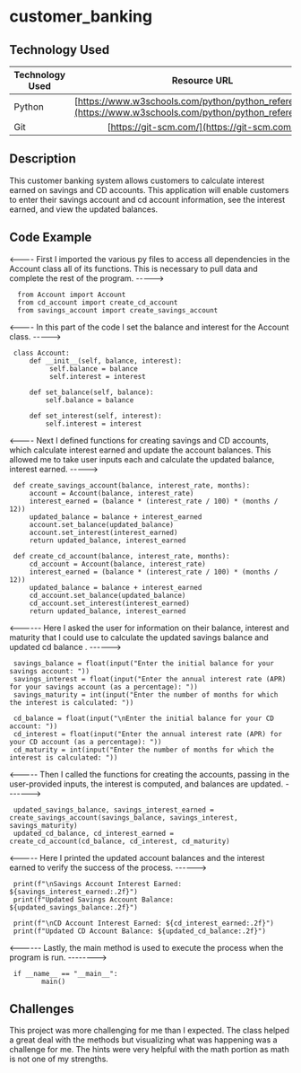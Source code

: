 # customer_banking

## Technology Used 

| Technology Used | Resource URL | 
| ------------- |:-------------:| 
| Python | [https://www.w3schools.com/python/python_reference.asp](https://www.w3schools.com/python/python_reference.asp) | 
| Git | [https://git-scm.com/](https://git-scm.com/) | 

## Description 
This customer banking system allows customers to calculate interest earned on savings and CD accounts. This application will enable customers to enter their savings account and cd account information, see the interest earned, and view the updated balances.

## Code Example 

<---- First I imported the various py files to access all dependencies in the Account class all of its functions. This is necessary to pull data and complete the rest of the program. ----->

      from Account import Account
      from cd_account import create_cd_account
      from savings_account import create_savings_account

<---- In this part of the code I set the balance and interest for the Account class. ----->

     class Account:
         def __init__(self, balance, interest):
              self.balance = balance
              self.interest = interest

         def set_balance(self, balance):
             self.balance = balance

         def set_interest(self, interest):
             self.interest = interest

<---- Next I defined functions for creating savings and CD accounts, which calculate interest earned and update the account balances. This allowed me to take user inputs each and calculate the updated balance, interest earned. ----->

     def create_savings_account(balance, interest_rate, months):
         account = Account(balance, interest_rate)
         interest_earned = (balance * (interest_rate / 100) * (months / 12))
         updated_balance = balance + interest_earned
         account.set_balance(updated_balance)
         account.set_interest(interest_earned)
         return updated_balance, interest_earned

     def create_cd_account(balance, interest_rate, months):
         cd_account = Account(balance, interest_rate)
         interest_earned = (balance * (interest_rate / 100) * (months / 12))
         updated_balance = balance + interest_earned
         cd_account.set_balance(updated_balance)
         cd_account.set_interest(interest_earned)
         return updated_balance, interest_earned

<------ Here I asked the user for information on their balance, interest and maturity that I could use to calculate the updated savings balance and updated cd balance . ------>

     savings_balance = float(input("Enter the initial balance for your savings account: "))
     savings_interest = float(input("Enter the annual interest rate (APR) for your savings account (as a percentage): "))
     savings_maturity = int(input("Enter the number of months for which the interest is calculated: "))

     cd_balance = float(input("\nEnter the initial balance for your CD account: "))
     cd_interest = float(input("Enter the annual interest rate (APR) for your CD account (as a percentage): "))
     cd_maturity = int(input("Enter the number of months for which the interest is calculated: "))

<----- Then I called the functions for creating the accounts, passing in the user-provided inputs, the interest is computed, and balances are updated. ------->


     updated_savings_balance, savings_interest_earned = create_savings_account(savings_balance, savings_interest, savings_maturity)
     updated_cd_balance, cd_interest_earned = create_cd_account(cd_balance, cd_interest, cd_maturity)
        
<----- Here I printed the updated account balances and the interest earned to verify the success of the process. ------>

     print(f"\nSavings Account Interest Earned: ${savings_interest_earned:.2f}")
     print(f"Updated Savings Account Balance: ${updated_savings_balance:.2f}")

     print(f"\nCD Account Interest Earned: ${cd_interest_earned:.2f}")
     print(f"Updated CD Account Balance: ${updated_cd_balance:.2f}")

<------ Lastly, the main method is used to execute the process when the program is run. -------->

     if __name__ == "__main__":
            main()


## Challenges
This project was more challenging for me than I expected.  The class helped a great deal with the methods but visualizing what was happening was a challenge for me. The hints were very helpful with the math portion as math is not one of my strengths.  
